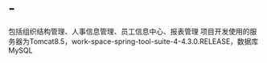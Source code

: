 # -
包括组织结构管理、人事信息管理、员工信息中心、报表管理
项目开发使用的服务器为Tomcat8.5，work-space-spring-tool-suite-4-4.3.0.RELEASE，数据库MySQL

